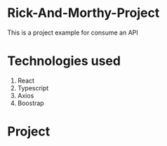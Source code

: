 # Rick-And-Morthy-Project

This is a project example for consume an API 

# Technologies used
1. React
2. Typescript
3. Axios
4. Boostrap

# Project

